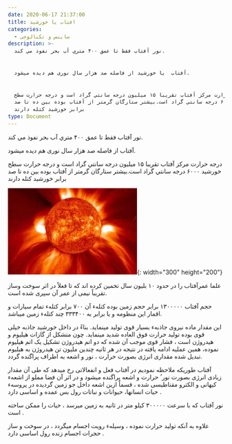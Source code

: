 ```yaml
---
date: 2020-06-17 21:37:00
title: افتاب یا خورشید
categories:
  - ساینس و تکنالوجی
description: >-
  نور آفتاب فقط تا عمق ۴۰۰ متري آب بحر نفوذ مي كند.


  آفتاب  یا خورشید از فاصله صد هزار سال نوری هم ديده ميشود.


  درجه حرارت مركز آفتاب تقريبا ۱۵ ميليون درجه سانتي گراد است و درجه حرارت سطح
  خورشيد ۶۰۰۰ درجه سانتي گراد است.بيشتر ستارگان گرمتر از آفتاب بوده بين ده تا صد
  برابر خورشيد کتله دارند
type: Document
---
```


نور آفتاب فقط تا عمق ۴۰۰ متري آب بحر نفوذ مي كند.

آفتاب از فاصله صد هزار سال نوری هم ديده ميشود.

درجه حرارت مركز آفتاب تقريبا ۱۵ ميليون درجه سانتي گراد است و درجه حرارت سطح خورشيد ۶۰۰۰ درجه سانتي گراد است.بيشتر ستارگان گرمتر از آفتاب بوده بين ده تا صد برابر خورشيد کتله دارند

![](/uploads/افتاب.jpg){: width="300" height="200"}

علما عمرآفتاب را در حدود ۱۰ بليون سال تخمين کرده اند که تا فعلاً در اثر سوخت وساز تقريباً نيمی از عمر آن سپری شده است.

حجم آفتاب ۱۳۰۰۰۰۰ برابر حجم زمين بوده کتلهء آن ۷۰۰ برابر کتلهء تمام سيارات و اقمار اين منظومه و يا برابر به ۳۳۳۴۰۰ چند کتلهء زمين ميباشد.

اين مقدار ماده نيروی جاذبهء بسيار قوی توليد مينمايد. بناءً در داخل خورشيد جاذبه خيلی قوی بوده توليد حرارت فوق العاده شديد مينمايد. چون متشکل از گازات هيليوم و هيدروژن است ، فشار قوی موجب آن شده که دو اتم هيدروژن تشکيل يک اتم هيليوم نموده، همين عمليه ادامه يافته در نتيجه در هر ثانيه چندين مليون تن هيدروژن به هيليوم تبديل شده مقداری انرژی بصورت حرارت ، نور و اشعه به اطراف پراگنده گردد.

آفتاب طوريکه ملاحظه نموديم در آفتاب فعل و انفعالاتی رخ ميدهد که طی آن مقدار زيادی انرژی بصورت نور ُ حرارت و اشعه پراگنده ميشود و در اثر آن فضا مملو از اشعهء کيهانی و الکترو مقناطيسی شده ، قسماً ازين اشعه داخل جو زمين گرديده در پروسهء حيات انسانها، حيوانات و نباتات رول بس عمده و اساسی دارد .

نور آفتاب که با سرعت ۳۰۰۰۰۰ کيلو متر در ثانيه به زمين ميرسد ، حيات را ممکن ساخته است .

علاوه به آنکه توليد حرارت نموده ، وسيلهء رويت اجسام ميگردد ، در سوخت و ساز حجرات اجسام زنده رول اساسی دارد .